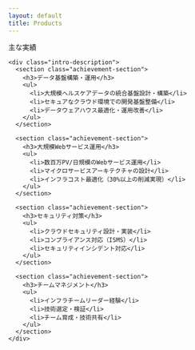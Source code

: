 ```yaml
---
layout: default
title: Products
---
```


<div class="container">
  <div class="content">
    <div class="intro">主な実績</div>

    <div class="intro-description">
      <section class="achievement-section">
        <h3>データ基盤構築・運用</h3>
        <ul>
          <li>大規模ヘルスケアデータの統合基盤設計・構築</li>
          <li>セキュアなクラウド環境での開発基盤整備</li>
          <li>データウェアハウス最適化・運用改善</li>
        </ul>
      </section>

      <section class="achievement-section">
        <h3>大規模Webサービス運用</h3>
        <ul>
          <li>数百万PV/日規模のWebサービス運用</li>
          <li>マイクロサービスアーキテクチャの設計</li>
          <li>インフラコスト最適化（30%以上の削減実現）</li>
        </ul>
      </section>

      <section class="achievement-section">
        <h3>セキュリティ対策</h3>
        <ul>
          <li>クラウドセキュリティ設計・実装</li>
          <li>コンプライアンス対応（ISMS）</li>
          <li>セキュリティインシデント対応</li>
        </ul>
      </section>

      <section class="achievement-section">
        <h3>チームマネジメント</h3>
        <ul>
          <li>インフラチームリーダー経験</li>
          <li>技術選定・検証</li>
          <li>チーム育成・技術共有</li>
        </ul>
      </section>
    </div>
  </div>
</div>